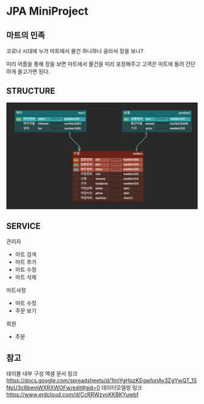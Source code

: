 # JPA MiniProject

## 마트의 민족
코로나 시대에 누가 마트에서 물건 하나하나 골라서 장을 보나?

미리 어플을 통해 장을 보면 마트에서 물건을 미리 포장해주고 고객은 마트에 들려 간단하게 들고가면 된다.

## STRUCTURE
![img](https://github.com/kowo1001/PeopleOfMarket/blob/master/1.PNG)

## SERVICE

관리자
  - 마트 검색
  - 마트 추가
  - 마트 수정
  - 마트 삭제

마트사장
  - 마트 수정
  - 주문 보기

회원
  - 주문
  
## 참고
테이블 내부 구성 엑셀 문서 링크
https://docs.google.com/spreadsheets/d/1tmYgHqzKEgwfonAy3ZgYwQT_1SNpU3c6bemWXRXWOFw/edit#gid=0
데이터모델링 링크
https://www.erdcloud.com/d/CcRRWzyoKKBKYuwbf
